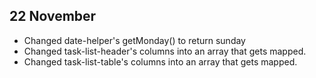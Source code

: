 ## 22 November

- Changed date-helper's getMonday() to return sunday
- Changed task-list-header's columns into an array that gets mapped.
- Changed task-list-table's columns into an array that gets mapped. 
